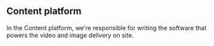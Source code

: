 ## Content platform

In the Content platform, we're responsible for writing the software that powers the video and image delivery on site.
